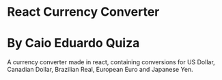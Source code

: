 # React Currency Converter
# By Caio Eduardo Quiza
A currency converter  made in react, containing conversions for US Dollar, Canadian Dollar, Brazilian Real, European Euro and Japanese Yen.


